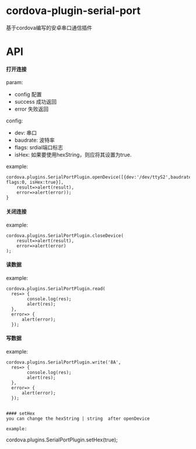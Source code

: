 # cordova-plugin-serial-port
基于cordova编写的安卓串口通信插件


# API

#### 打开连接
param: 
- config  配置
- success 成功返回 
- error 失败返回

config:
- dev: 串口
- baudrate: 波特率
- flags:  srdial端口标志
- isHex: 如果要使用hexString，则应将其设置为true.


example:
```
cordova.plugins.SerialPortPlugin.openDevice([{dev:'/dev/ttyS2',baudrate:38400, flags:0, isHex:true}],
    result=>alert(result),
    error=>alert(error));
}
```

#### 关闭连接
example:
```
cordova.plugins.SerialPortPlugin.closeDevice(
    result=>alert(result),
    error=>alert(error)
);

```

#### 读数据
example:
```
cordova.plugins.SerialPortPlugin.read(
  res=> {
        console.log(res);
        alert(res);
  },
  error=> {
      alert(error);
  });
```

#### 写数据
example:
```
cordova.plugins.SerialPortPlugin.write('8A',
  res=> {
        console.log(res);
        alert(res);
  },
  error=> {
      alert(error);
  });
```

```

#### setHex
you can change the hexString | string  after openDevice

example:
```
cordova.plugins.SerialPortPlugin.setHex(true);
```



